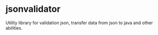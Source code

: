 # jsonvalidator
Utility library for validation json, transfer data from json to java and other abilities.
